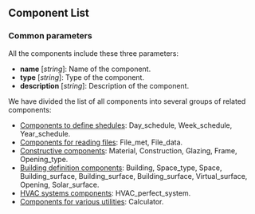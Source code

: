 ## Component List

### Common parameters
All the components include these three parameters:

- **name** [_string_]: Name of the component.
- **type** [_string_]: Type of the component.
- **description** [_string_]: Description of the component.

We have divided the list of all components into several groups of related components:

- [Components to define shedules](component_list_schedules.md): Day_schedule, Week_schedule, Year_schedule.
- [Components for reading files](component_list_files.md): File_met, File_data.
- [Constructive components](component_list_constructions.md): Material, Construction, Glazing, Frame, Opening_type.
- [Building definition components](component_list_building.md): Building, Space_type, Space, Building_surface, Building_surface, Building_surface, Virtual_surface, Opening, Solar_surface.
- [HVAC systems components](component_list_HVAC_systems.md): HVAC_perfect_system.
- [Components for various utilities](component_list_utils.md): Calculator.
